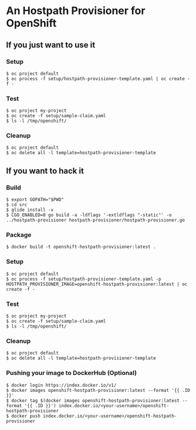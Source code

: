 # An Hostpath Provisioner for OpenShift

## If you just want to use it

### Setup

```
$ oc project default
$ oc process -f setup/hostpath-provisioner-template.yaml | oc create -f -
```

### Test

```
$ oc project my-project
$ oc create -f setup/sample-claim.yaml
$ ls -l /tmp/openshift/
```

### Cleanup

```
$ oc project default
$ oc delete all -l template=hostpath-provisioner-template
```

## If you want to hack it

### Build

```
$ export GOPATH="$PWD"
$ cd src
$ glide install -v
$ CGO_ENABLED=0 go build -a -ldflags '-extldflags "-static"' -o ../hostpath-provisioner hostpath-provisioner/hostpath-provisioner.go
```

### Package

```
$ docker build -t openshift-hostpath-provisioner:latest .
```

### Setup

```
$ oc project default
$ oc process -f setup/hostpath-provisioner-template.yaml -p HOSTPATH_PROVISIONER_IMAGE=openshift-hostpath-provisioner:latest | oc create -f -
```

### Test

```
$ oc project my-project
$ oc create -f setup/sample-claim.yaml
$ ls -l /tmp/openshift/
```

### Cleanup

```
$ oc project default
$ oc delete all -l template=hostpath-provisioner-template
```

### Pushing your image to DockerHub (Optional)

```
$ docker login https://index.docker.io/v1/
$ docker images openshift-hostpath-provisioner:latest --format '{{ .ID }}'
$ docker tag $(docker images openshift-hostpath-provisioner:latest --format '{{ .ID }}') index.docker.io/<your-username>/openshift-hostpath-provisioner
$ docker push index.docker.io/<your-username>/openshift-hostpath-provisioner
```
